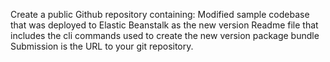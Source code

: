Create a public Github repository containing:
Modified sample codebase that was deployed to Elastic Beanstalk as the new version
Readme file that includes the cli commands used to create the new version package bundle
Submission is the URL to your git repository.
